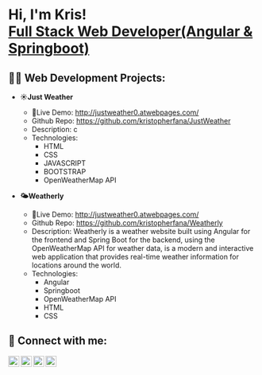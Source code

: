 <h1>Hi, I'm Kris! <br/><a href="https://github.com/kristopherfana">Full Stack Web Developer(Angular & Springboot)</a>

<h2>👨‍💻 Web Development Projects:</h2>

- <b>☀️Just Weather</b>
  - 🔗Live Demo: http://justweather0.atwebpages.com/
  - Github Repo: https://github.com/kristopherfana/JustWeather
  - Description: c
  - Technologies:
    - HTML
    - CSS
    - JAVASCRIPT
    - BOOTSTRAP
    - OpenWeatherMap API
  
  
- <b>🌤️Weatherly</b>
  - 🔗Live Demo: http://justweather0.atwebpages.com/
  - Github Repo: https://github.com/kristopherfana/Weatherly
  - Description: Weatherly is a weather website built using Angular for the frontend and Spring Boot for the backend, using the OpenWeatherMap API for weather data, is a modern and interactive web application that provides real-time weather information for locations around the world.
  - Technologies: 
    - Angular
    - Springboot
    - OpenWeatherMap API
    - HTML
    - CSS
 
<h2> 🤳 Connect with me:</h2>

[<img align="left" alt="kristopherfana | YouTube" width="22px" src="https://cdn.jsdelivr.net/npm/simple-icons@v3/icons/youtube.svg" />][youtube]
[<img align="left" alt="KristopherFana | Twitter" width="22px" src="https://cdn.jsdelivr.net/npm/simple-icons@v3/icons/twitter.svg" />][twitter]
[<img align="left" alt="KristopherFana | LinkedIn" width="22px" src="https://cdn.jsdelivr.net/npm/simple-icons@v3/icons/linkedin.svg" />][linkedin]
[<img align="left" alt="KristopherFana | Instagram" width="22px" src="https://cdn.jsdelivr.net/npm/simple-icons@v3/icons/instagram.svg" />][instagram]

[twitter]: https://twitter.com/joshmadakor
[youtube]: https://www.youtube.com/c/joshmadakor
[instagram]: https://www.instagram.com/joshmadakor/
[linkedin]: https://linkedin.com/in/joshmadakor

<!--
**kristopherfana/kristopherfana** is a ✨ _special_ ✨ repository because its `README.md` (this file) appears on your GitHub profile.

Here are some ideas to get you started:

- 🔭 I’m currently working on ...
- 🌱 I’m currently learning ...
- 👯 I’m looking to collaborate on ...
- 🤔 I’m looking for help with ...
- 💬 Ask me about ...
- 📫 How to reach me: ...
- 😄 Pronouns: ...
- ⚡ Fun fact: ...
-->
